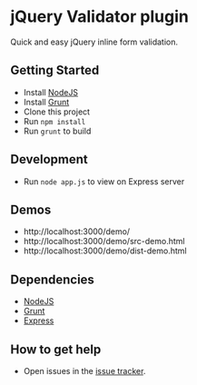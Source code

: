 # jQuery Validator plugin #

Quick and easy jQuery inline form validation.

## Getting Started ##

* Install [NodeJS](http://nodejs.org/ "node.js")
* Install [Grunt](http://gruntjs.com/ "Grunt")
* Clone this project
* Run ``npm install``
* Run ``grunt`` to build

## Development ##

* Run ``node app.js`` to view on Express server 

## Demos ##

* http://localhost:3000/demo/
 * http://localhost:3000/demo/src-demo.html
 * http://localhost:3000/demo/dist-demo.html

## Dependencies ##

* [NodeJS](http://nodejs.org/ "node.js")
* [Grunt](http://gruntjs.com/ "Grunt")
* [Express](http://expressjs.com/ "Express")

## How to get help ##
* Open issues in the [issue tracker](https://github.com/gurunate/jquery-validator/issues?state=open).

